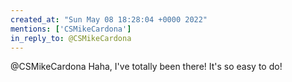 ```yaml
---
created_at: "Sun May 08 18:28:04 +0000 2022"
mentions: ['CSMikeCardona']
in_reply_to: @CSMikeCardona
---
```


@CSMikeCardona Haha, I've totally been there! It's so easy to do!